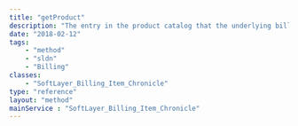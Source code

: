 ```yaml
---
title: "getProduct"
description: "The entry in the product catalog that the underlying billing item is based on."
date: "2018-02-12"
tags:
    - "method"
    - "sldn"
    - "Billing"
classes:
    - "SoftLayer_Billing_Item_Chronicle"
type: "reference"
layout: "method"
mainService : "SoftLayer_Billing_Item_Chronicle"
---
```

